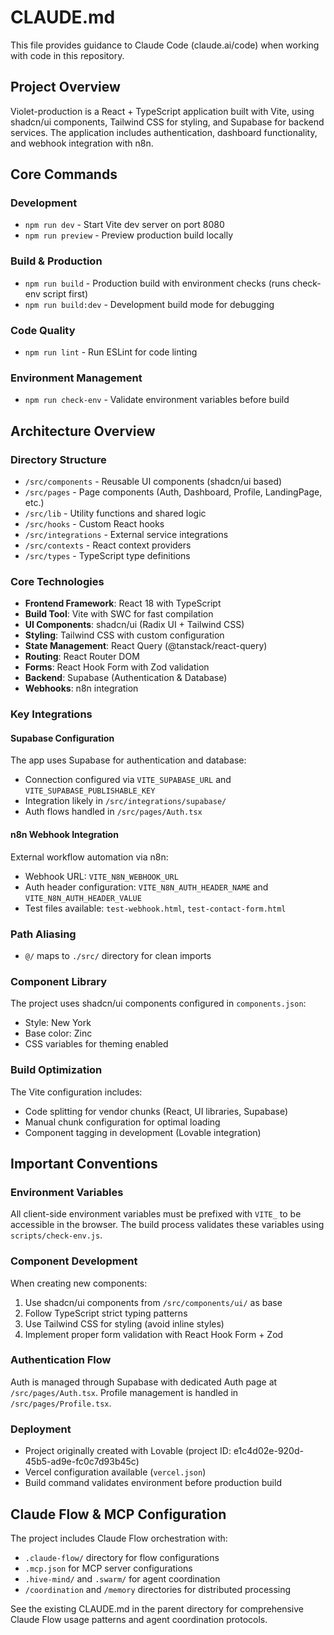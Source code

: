 # CLAUDE.md

This file provides guidance to Claude Code (claude.ai/code) when working with code in this repository.

## Project Overview

Violet-production is a React + TypeScript application built with Vite, using shadcn/ui components, Tailwind CSS for styling, and Supabase for backend services. The application includes authentication, dashboard functionality, and webhook integration with n8n.

## Core Commands

### Development
- `npm run dev` - Start Vite dev server on port 8080
- `npm run preview` - Preview production build locally

### Build & Production
- `npm run build` - Production build with environment checks (runs check-env script first)
- `npm run build:dev` - Development build mode for debugging

### Code Quality
- `npm run lint` - Run ESLint for code linting

### Environment Management
- `npm run check-env` - Validate environment variables before build

## Architecture Overview

### Directory Structure
- `/src/components` - Reusable UI components (shadcn/ui based)
- `/src/pages` - Page components (Auth, Dashboard, Profile, LandingPage, etc.)
- `/src/lib` - Utility functions and shared logic
- `/src/hooks` - Custom React hooks
- `/src/integrations` - External service integrations
- `/src/contexts` - React context providers
- `/src/types` - TypeScript type definitions

### Core Technologies
- **Frontend Framework**: React 18 with TypeScript
- **Build Tool**: Vite with SWC for fast compilation
- **UI Components**: shadcn/ui (Radix UI + Tailwind CSS)
- **Styling**: Tailwind CSS with custom configuration
- **State Management**: React Query (@tanstack/react-query)
- **Routing**: React Router DOM
- **Forms**: React Hook Form with Zod validation
- **Backend**: Supabase (Authentication & Database)
- **Webhooks**: n8n integration

### Key Integrations

#### Supabase Configuration
The app uses Supabase for authentication and database:
- Connection configured via `VITE_SUPABASE_URL` and `VITE_SUPABASE_PUBLISHABLE_KEY`
- Integration likely in `/src/integrations/supabase/`
- Auth flows handled in `/src/pages/Auth.tsx`

#### n8n Webhook Integration
External workflow automation via n8n:
- Webhook URL: `VITE_N8N_WEBHOOK_URL`
- Auth header configuration: `VITE_N8N_AUTH_HEADER_NAME` and `VITE_N8N_AUTH_HEADER_VALUE`
- Test files available: `test-webhook.html`, `test-contact-form.html`

### Path Aliasing
- `@/` maps to `./src/` directory for clean imports

### Component Library
The project uses shadcn/ui components configured in `components.json`:
- Style: New York
- Base color: Zinc
- CSS variables for theming enabled

### Build Optimization
The Vite configuration includes:
- Code splitting for vendor chunks (React, UI libraries, Supabase)
- Manual chunk configuration for optimal loading
- Component tagging in development (Lovable integration)

## Important Conventions

### Environment Variables
All client-side environment variables must be prefixed with `VITE_` to be accessible in the browser. The build process validates these variables using `scripts/check-env.js`.

### Component Development
When creating new components:
1. Use shadcn/ui components from `/src/components/ui/` as base
2. Follow TypeScript strict typing patterns
3. Use Tailwind CSS for styling (avoid inline styles)
4. Implement proper form validation with React Hook Form + Zod

### Authentication Flow
Auth is managed through Supabase with dedicated Auth page at `/src/pages/Auth.tsx`. Profile management is handled in `/src/pages/Profile.tsx`.

### Deployment
- Project originally created with Lovable (project ID: e1c4d02e-920d-45b5-ad9e-fc0c7d93b45c)
- Vercel configuration available (`vercel.json`)
- Build command validates environment before production build

## Claude Flow & MCP Configuration

The project includes Claude Flow orchestration with:
- `.claude-flow/` directory for flow configurations
- `.mcp.json` for MCP server configurations
- `.hive-mind/` and `.swarm/` for agent coordination
- `/coordination` and `/memory` directories for distributed processing

See the existing CLAUDE.md in the parent directory for comprehensive Claude Flow usage patterns and agent coordination protocols.